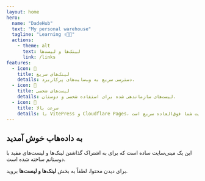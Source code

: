 ```yaml
---
layout: home
hero:
  name: "DadeHub"
  text: "My personal warehouse"
  tagline: "Learning ✌🏻🥸"
  actions:
    - theme: alt
      text: لینک‌ها و لیست‌ها
      link: /links
features:
  - icon: 🔗
    title: لینک‌های سریع
    details: دسترسی سریع به وب‌سایت‌های پرکاربرد.
  - icon: 📝
    title: لیست‌های شخصی
    details: لیست‌های سازماندهی شده برای استفاده شخصی و دوستان.
  - icon: 🚀
    title: سرعت بالا
    details: با VitePress و Cloudflare Pages، سایت شما فوق‌العاده سریع است.
---
```


## به داده‌هاب خوش آمدید

این یک مینی‌سایت ساده است که برای به اشتراک گذاشتن لینک‌ها و لیست‌های مفید با دوستانم ساخته شده است.

برای دیدن محتوا، لطفاً به بخش **لینک‌ها و لیست‌ها** بروید.
